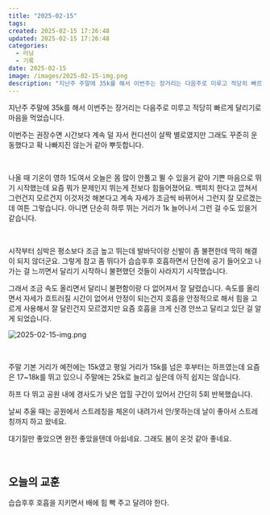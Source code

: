 ```yaml
---
title: "2025-02-15"
tags:
created: 2025-02-15 17:26:48
updated: 2025-02-15 17:26:48
categories:
  - 러닝
  - 기록
date: 2025-02-15
image: /images/2025-02-15-img.png
description: "지난주 주말에 35k를 해서 이번주는 장거리는 다음주로 미루고 적당히 빠르게 달리기로 마음을 먹었습니다. 이번주는 권장수면 시간보다 계속 덜 자서 컨디션이 살짝 별로였지만 그래도 꾸준히 운동했다고 확 나빠지진 않는거 같아 뿌듯합니다. 나올 때 기온이 영하 1도여서 오늘은 몸 많이 안풀고"
---
```


지난주 주말에 35k를 해서 이번주는 장거리는 다음주로 미루고 적당히 빠르게 달리기로 마음을 먹었습니다.

이번주는 권장수면 시간보다 계속 덜 자서 컨디션이 살짝 별로였지만 그래도 꾸준히 운동했다고 확 나빠지진 않는거 같아 뿌듯합니다.

 

나올 때 기온이 영하 1도여서 오늘은 몸 많이 안풀고 뛸 수 있을거 같아 기쁜 마음으로 뛰기 시작했는데 요즘 뭐가 문제인지 뛰는게 전보다 힘들어졌어요. 백피치 한다고 깝쳐서 그런건지 모르건지 이것저것 해본다고 계속 자세가 조금씩 바뀌어서 그런지 잘 모르겠는데 여튼 그렇습니다. 아니면 단순히 하루 뛰는 거리가 1k 늘어나서 그런 걸 수도 있을거 같습니다.

 

시작부터 심박은 평소보다 조금 높고 뛰는데 발바닥이랑 신발이 좀 불편한데 딱히 해결이 되지 않더군요. 그렇게 참고 좀 뛰다가 습습후후 호흡하면서 단전에 공기 들어오고 나가는 걸 느끼면서 달리기 시작하니 불편했던 것들이 사라지기 시작했습니다.

그래서 조금 속도 올리면서 달리니 불편함이랑 다 없어져서 잘 달렸습니다. 속도를 올리면서 자세가 흐트러질 시간이 없어서 안정이 되는건지 호흡을 안정적으로 해서 힘을 고르게 사용해서 잘 달린건지 모르겠지만 요즘 호흡을 크게 신경 안쓰고 달리고 있단 걸 알게 되었습니다.

 
 ![2025-02-15-img.png](/images/2025-02-15-img.png)
 
 

 

주말 기본 거리가 예전에는 15k였고 평일 거리가 15k를 넘은 후부터는 하프였는데 요즘은 17~18k를 뛰고 있으니 주말에는 25k로 늘리고 싶은데 아직 쉽지는 않습니다.

하프 다 뛰고 공원 내에 경사도가 낮은 업힐 구간이 있어서 간단히 5회 반복했습니다.

날씨 추울 때는 공원에서 스트레칭을 체온이 내려가서 안/못하는데 날이 좋아서 스트레칭까지 하고 왔네요.

대기질만 좋았으면 완전 좋았을텐데 아쉽네요. 그래도 봄이 온것 같아 좋네요.

 

## 오늘의 교훈

습습후후 호흡을 지키면서 배에 힘 빡 주고 달려야 한다.
